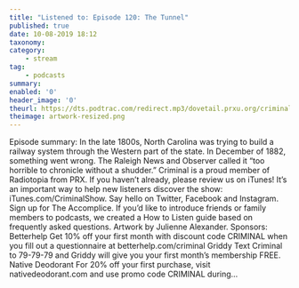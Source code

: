 ```yaml
---
title: "Listened to: Episode 120: The Tunnel"
published: true
date: 10-08-2019 18:12
taxonomy:
category:
	- stream
tag:
	- podcasts
summary:
enabled: '0'
header_image: '0'
theurl: https://dts.podtrac.com/redirect.mp3/dovetail.prxu.org/criminal/f9a49f7c-bbd8-4675-aece-376fb4a4e7ae/Episode_120_The_Tunnel_Part_1.mp3
theimage: artwork-resized.png
--- 
```

Episode summary: In the late 1800s, North Carolina was trying to build a railway system through the Western part of the state. In December of 1882, something went wrong. The Raleigh News and Observer called it “too horrible to chronicle without a shudder.” Criminal is a proud member of Radiotopia from PRX. If you haven’t already, please review us on iTunes! It’s an important way to help new listeners discover the show: iTunes.com/CriminalShow. Say hello on Twitter, Facebook and Instagram. Sign up for The Accomplice. If you’d like to introduce friends or family members to podcasts, we created a How to Listen guide based on frequently asked questions. Artwork by Julienne Alexander. Sponsors: Betterhelp Get 10% off your first month with discount code CRIMINAL when you fill out a questionnaire at betterhelp.com/criminal Griddy Text Criminal to 79-79-79 and Griddy will give you your first month’s membership FREE. Native Deodorant For 20% off your first purchase, visit nativedeodorant.com and use promo code CRIMINAL during…
